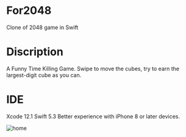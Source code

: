 # For2048
Clone of 2048 game in Swift
# Discription
A Funny Time Killing Game. Swipe to move the cubes, try to earn the largest-digit cube as you can.
# IDE
Xcode 12.1
Swift 5.3
Better experience with iPhone 8 or later devices. 

![home](/Users/johnli/Desktop/MaterialFor2048/2048Initial.png)
